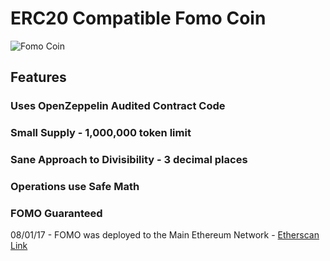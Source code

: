 # ERC20 Compatible Fomo Coin

![Fomo Coin](http://i.imgur.com/xyn8bKd.png)



## Features

### Uses OpenZeppelin Audited Contract Code
### Small Supply - 1,000,000 token limit
### Sane Approach to Divisibility - 3 decimal places
### Operations use Safe Math
### FOMO Guaranteed


08/01/17 - FOMO was deployed to the Main Ethereum Network - [Etherscan Link](https://etherscan.io/token/0x35b4307f65ac299ef9c46bf89aee170e9b377aed?a=0xa435d2139d08fa77adc89d9d56dd88491df5861f)
